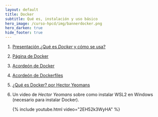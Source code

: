 ```yaml
---
layout: default
title: Docker
subtitle: Qué es, instalación y uso básico
hero_image: /curso-hpcd/img/bannerdocker.png 
hero_darken: true
hide_footer: true
---
```


1. [Presentación ¿Qué es *Docker* y cómo se usa?](intro-docker.slides.html)

2. [Página de Docker](https://www.docker.com)

3. [Acordeón de Docker](https://www.docker.com/sites/default/files/d8/2019-09/docker-cheat-sheet.pdf)

4. [Acordeón de Dockerfiles](https://iceburn.medium.com/dockerfile-cheat-sheet-9f52aa4a99b3)

5. [¿Qué es Docker? por Hector Yeomans](https://comunidadti.com/que-es-docker)

6. Un video de *Hector Yeomans* sobre como instalar WSL2 en Windows (necesario para instalar Docker).
   
   {% include youtube.html video="2EH52k3WyHA" %}




